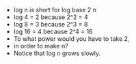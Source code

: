 
* log n is short for log base 2 n
* log 4 = 2 because 2^2 = 4
* log 8 = 3 because 2^3 = 8
* log 16 = 4 because 2^4 = 16
* To what power would you have to take 2, 
* in order to make n?
* Notice that log n grows slowly.